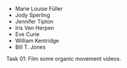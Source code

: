 - Marie Louise Füller
- Jody Sperling
- Jennifer Tipton
- Iris Ven Herpen
- Eve Curie
- William Kentridge
- Bill T. Jones

Task 01: Film some organic movement videos.

